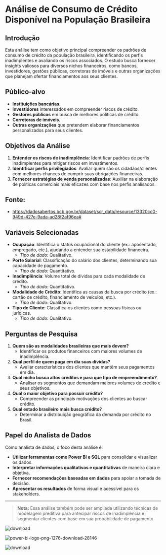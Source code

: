 # Análise de Consumo de Crédito Disponível na População Brasileira

## Introdução

Esta análise tem como objetivo principal compreender os padrões de consumo de crédito da população brasileira, identificando os perfis inadimplentes e avaliando os riscos associados. O estudo busca fornecer insights valiosos para diversos nichos financeiros, como bancos, investidores, gestões públicas, corretoras de imóveis e outras organizações que planejam ofertar financiamentos aos seus clientes.

## Público-alvo

- **Instituições bancárias**.
- **Investidores** interessados em compreender riscos de crédito.
- **Gestores públicos** em busca de melhores políticas de crédito.
- **Corretoras de imóveis**.
- **Outras organizações** que pretendem elaborar financiamentos personalizados para seus clientes.

## Objetivos da Análise

1. **Entender os riscos de inadimplência**: Identificar padrões de perfis inadimplentes para mitigar riscos em investimentos.
2. **Identificar perfis privilegiados**: Avaliar quem são os cidadãos/clientes com melhores chances de cumprir suas obrigações financeiras.
3. **Fornecer estratégias de venda personalizadas**: Auxiliar na elaboração de políticas comerciais mais eficazes com base nos perfis analisados.

  ## Fonte:
  - https://dadosabertos.bcb.gov.br/dataset/scr_data/resource/13320cc0-949d-427e-9ada-ad28f2af96ea#

## Variáveis Selecionadas

- **Ocupação**: Identifica o status ocupacional do cliente (ex.: aposentado, empregado, etc.), ajudando a entender sua estabilidade financeira.
  - *Tipo de dado*: Qualitativo.
- **Porte Salarial**: Classificação do salário dos clientes, determinando sua capacidade de pagamento.
  - *Tipo de dado*: Quantitativo.
- **Inadimplência**: Volume total de dívidas para cada modalidade de crédito.
  - *Tipo de dado*: Quantitativo.
- **Modalidade de Crédito**: Identifica as causas da busca por crédito (ex.: cartão de crédito, financiamento de veículos, etc.).
  - *Tipo de dado*: Qualitativo.
- **Tipo de Cliente**: Classifica os clientes como pessoas físicas ou jurídicas.
  - *Tipo de dado*: Qualitativo.

## Perguntas de Pesquisa

1. **Quem são as modalidades brasileiras que mais devem?**
   - Identificar os produtos financeiros com maiores volumes de inadimplência.
2. **Qual perfil de quem paga em dia suas dívidas?**
   - Avaliar características dos clientes que mantêm seus pagamentos em dia.
3. **Qual nicho busca altos créditos e para que tipo de empreendimento?**
   - Analisar os segmentos que demandam maiores volumes de crédito e seus objetivos.
4. **Qual o maior objetivo para possuir crédito?**
   - Compreender as principais motivações dos clientes ao buscar crédito.
5. **Qual estado brasileiro mais busca crédito?**
   - Determinar a distribuição geográfica da demanda por crédito no Brasil.

## Papel do Analista de Dados

Como analista de dados, o foco desta análise é:

- **Utilizar ferramentas como Power BI e SQL** para consolidar e visualizar os dados.
- **Interpretar informações qualitativas e quantitativas** de maneira clara e objetiva.
- **Fornecer recomendações baseadas em dados** para apoiar a tomada de decisão.
- **Apresentar os resultados** de forma visual e acessível para os stakeholders.

---

> **Nota:** Essa análise também pode ser ampliada utilizando técnicas de modelagem preditiva para antecipar riscos de inadimplência e segmentar clientes com base em sua probabilidade de pagamento.
>
> 
![download](https://github.com/user-attachments/assets/fba2bc28-9b43-4b77-a2f6-e6607cf70a4c) 

![power-bi-logo-png-1276-download-28146](https://github.com/user-attachments/assets/73cc6421-051e-446d-abd6-2e7c87d7a87d)

![download](https://github.com/user-attachments/assets/bd13fe92-abda-4500-85d0-479732f97e9f)

